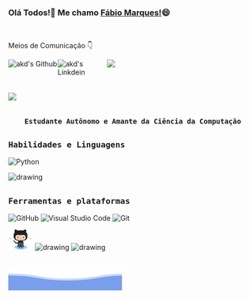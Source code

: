 ### Olá Todos!👋 Me chamo [Fábio Marques!](https://github.com/FabioMarquescbf)😄
<br>

Meios de Comunicação 👇

<a href="https://github.com/FabioMarquescbf">
  <img align="left" alt="akd's Github" width="100px" src="https://img.shields.io/badge/Github-181717?style=for-the-badge&logo=Github&logoColor=white" /
 </a>
 
 <a href="https://www.linkedin.com/in/fábio-marques-038a95243/">
  <img align="left" alt="akd's Linkdein" width="100px" src="https://img.shields.io/badge/Linkedin-0A66C2?style=for-the-badge&logo=Linkedin&logoColor=white" />
</a>
 
 <a href = "mailto:fabiomarquescbf@gmail.com"><img src="https://img.shields.io/badge/-Gmail-%23333?style=for-the-badge&logo=gmail&logoColor=white" target="_blank"></a>

<br><br>
![](https://github.com/amandewatnitrr/amandewatnitrr/blob/main/header_.png)

## <p align="center"><h4 align="center"><samp> Estudante Autônomo e Amante da Ciência da Computação </samp></h4></p>

##

<h3><b><samp>Habilidades e Linguagens</samp></b></h3>

![Python](https://img.shields.io/badge/Python-3776AB?style=flat-square&logo=Python&logoColor=white)

<img src="https://github.com/amandewatnitrr/amandewatnitrr/blob/main/imgs/python-5.svg" alt="drawing" width="50"/>

##
<h3><b><samp>Ferramentas e plataformas</samp></b></h3>

![GitHub](https://img.shields.io/badge/GitHub-181717?style=flat-square&logo=github)
![Visual Studio Code](https://img.shields.io/badge/Visual_Studio_Code-007ACC?style=flat-square&logo=Visual-Studio-Code&logoColor=white)
![Git](https://img.shields.io/badge/Git-F05032?style=flat-square&logo=Git&logoColor=white)

<div>
<img src="https://github.com/amandewatnitrr/amandewatnitrr/blob/main/imgs/Octocat.png" alt="drawing" width="50"/>
<img src="https://github.com/amandewatnitrr/amandewatnitrr/blob/main/imgs/visual-studio-code.svg" alt="drawing" width="40"/>
<img src="https://github.com/amandewatnitrr/amandewatnitrr/blob/main/imgs/git-icon.svg" alt="drawing" width="40"/>
</div>
  
 ##
 
![](https://github.com/amandewatnitrr/amandewatnitrr/blob/main/imgs/bottom_header.svg)
